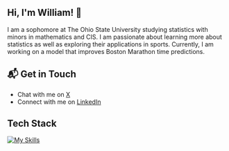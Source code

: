 ## Hi, I'm William! 👋

<!--
**williamsorg4/williamsorg4** is a ✨ _special_ ✨ repository because its `README.md` (this file) appears on your GitHub profile.

Here are some ideas to get you started:

- 🔭 I’m currently working on ...
- 🌱 I’m currently learning ...
- 👯 I’m looking to collaborate on ...
- 🤔 I’m looking for help with ...
- 💬 Ask me about ...
- 📫 How to reach me: ...
- 😄 Pronouns: ...
- ⚡ Fun fact: ...
-->
I am a sophomore at The Ohio State University studying statistics with minors in mathematics and CIS. I am passionate about learning more about statistics as well as exploring their applications in sports. Currently, I am working on a model that improves Boston Marathon time predictions.

<!-- ![williamsorg4's Stats](https://github-readme-stats.vercel.app/api?username=williamsorg4&theme=vue-dark&show_icons=true&hide_border=true&count_private=true)
-->
## 📬 Get in Touch
- Chat with me on [X](https://x.com/wsorgAnalytics)
- Connect with me on [LinkedIn](https://www.linkedin.com/in/william-sorg/)


## Tech Stack
[![My Skills](https://skillicons.dev/icons?i=r,ps,cpp,latex)](https://skillicons.dev)

